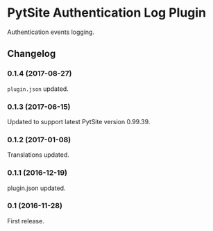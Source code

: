# PytSite Authentication Log Plugin

Authentication events logging.


## Changelog


### 0.1.4 (2017-08-27)
`plugin.json` updated.


### 0.1.3 (2017-06-15)
Updated to support latest PytSite version 0.99.39.


### 0.1.2 (2017-01-08)
Translations updated.


### 0.1.1 (2016-12-19)
plugin.json updated.


### 0.1 (2016-11-28)
First release.
